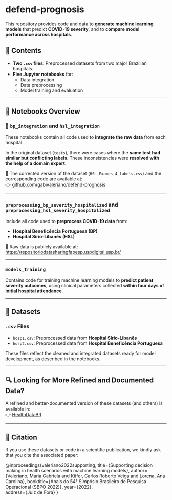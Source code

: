 # defend-prognosis

This repository provides code and data to **generate machine learning models** that predict **COVID-19 severity**, and to **compare model performance across hospitals**.

## 📁 Contents

- **Two `.csv` files**: Preprocessed datasets from two major Brazilian hospitals.
- **Five Jupyter notebooks** for:
  - Data integration
  - Data preprocessing
  - Model training and evaluation

---

## 📓 Notebooks Overview

### 🔗 `bp_integration` and `hsl_integration`

These notebooks contain all code used to **integrate the raw data** from each hospital.

In the original dataset (`tests`), there were cases where the **same test had similar but conflicting labels**. These inconsistencies were **resolved with the help of a domain expert**.

📝 The corrected version of the dataset (`HSL_Exames_4_labels.csv`) and the corresponding code are available at:  
👉 [github.com/gabivaleriano/defend-prognosis](https://github.com/gabivaleriano/defend-prognosis)

---

### `preprocessing_bp_severity_hospitalized` and `preprocessing_hsl_severity_hospitalized`

Include all code used to **preprocess COVID-19 data** from:

- **Hospital Beneficência Portuguesa (BP)**
- **Hospital Sírio-Libanês (HSL)**

📌 Raw data is publicly available at:  
https://repositoriodatasharingfapesp.uspdigital.usp.br/

---

### `models_training`

Contains code for training machine learning models to **predict patient severity outcomes**, using clinical parameters collected **within four days of initial hospital attendance**.

---

## 📂 Datasets

### `.csv` Files

- `hosp1.csv`: Preprocessed data from **Hospital Sírio-Libanês**
- `hosp2.csv`: Preprocessed data from **Hospital Beneficência Portuguesa**

These files reflect the cleaned and integrated datasets ready for model development, as described in the notebooks.

---

## 🔍 Looking for More Refined and Documented Data?

A refined and better-documented version of these datasets (and others) is available in:  
👉 [HealthDataBR](https://github.com/gabivaleriano/HealthDataBR) 

---

## 📢 Citation

If you use these datasets or code in a scientific publication, we kindly ask that you cite the associated paper:  

@inproceedings{valeriano2022supporting,
  title={Supporting decision making in health scenarios with machine learning models},
  author={Valeriano, Maria Gabriela and Kiffer, Carlos Roberto Veiga and Lorena, Ana Carolina},
  booktitle={Anais do 54° Simpósio Brasileiro de Pesquisa Operacional (SBPO 2022)},
  year={2022},  
  address={Juiz de Fora}
}

